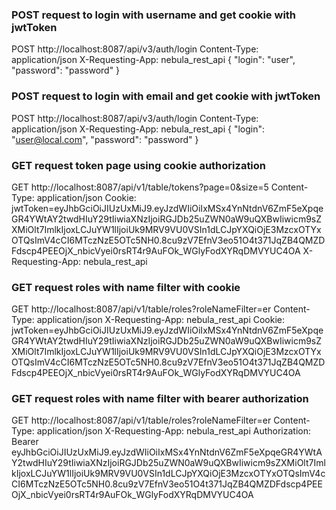 ### POST request to login with username and get cookie with jwtToken
POST http://localhost:8087/api/v3/auth/login
Content-Type: application/json
X-Requesting-App: nebula_rest_api
{
"login": "user",
"password": "password"
}
###

### POST request to login with email and get cookie with jwtToken
POST http://localhost:8087/api/v3/auth/login
Content-Type: application/json
X-Requesting-App: nebula_rest_api
{
"login": "user@local.com",
"password": "password"
}
###

### GET request token page using cookie authorization
GET http://localhost:8087/api/v1/table/tokens?page=0&size=5
Content-Type: application/json
Cookie: jwtToken=eyJhbGciOiJIUzUxMiJ9.eyJzdWIiOiIxMSx4YnNtdnV6ZmF5eXpqeGR4YWtAY2twdHIuY29tIiwiaXNzIjoiRGJDb25uZWN0aW9uQXBwIiwicm9sZXMiOlt7ImlkIjoxLCJuYW1lIjoiUk9MRV9VU0VSIn1dLCJpYXQiOjE3MzcxOTYxOTQsImV4cCI6MTczNzE5OTc5NH0.8cu9zV7EfnV3eo51O4t371JqZB4QMZDFdscp4PEEOjX_nbicVyei0rsRT4r9AuFOk_WGlyFodXYRqDMVYUC4OA
X-Requesting-App: nebula_rest_api
###

### GET request roles with name filter with cookie
GET http://localhost:8087/api/v1/table/roles?roleNameFilter=er
Content-Type: application/json
X-Requesting-App: nebula_rest_api
Cookie: jwtToken=eyJhbGciOiJIUzUxMiJ9.eyJzdWIiOiIxMSx4YnNtdnV6ZmF5eXpqeGR4YWtAY2twdHIuY29tIiwiaXNzIjoiRGJDb25uZWN0aW9uQXBwIiwicm9sZXMiOlt7ImlkIjoxLCJuYW1lIjoiUk9MRV9VU0VSIn1dLCJpYXQiOjE3MzcxOTYxOTQsImV4cCI6MTczNzE5OTc5NH0.8cu9zV7EfnV3eo51O4t371JqZB4QMZDFdscp4PEEOjX_nbicVyei0rsRT4r9AuFOk_WGlyFodXYRqDMVYUC4OA
###

### GET request roles with name filter with bearer authorization
GET http://localhost:8087/api/v1/table/roles?roleNameFilter=er
Content-Type: application/json
X-Requesting-App: nebula_rest_api
Authorization: Bearer eyJhbGciOiJIUzUxMiJ9.eyJzdWIiOiIxMSx4YnNtdnV6ZmF5eXpqeGR4YWtAY2twdHIuY29tIiwiaXNzIjoiRGJDb25uZWN0aW9uQXBwIiwicm9sZXMiOlt7ImlkIjoxLCJuYW1lIjoiUk9MRV9VU0VSIn1dLCJpYXQiOjE3MzcxOTYxOTQsImV4cCI6MTczNzE5OTc5NH0.8cu9zV7EfnV3eo51O4t371JqZB4QMZDFdscp4PEEOjX_nbicVyei0rsRT4r9AuFOk_WGlyFodXYRqDMVYUC4OA
###
